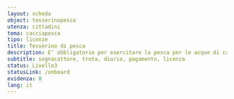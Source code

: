 ```yaml
---
layout: scheda
object: tesserinopesca
utenza: cittadini
tema: cacciapesca
tipo: licenze
title: Tesserino di pesca
description: E’ obbligatorio per esercitare la pesca per le acque di cat. "A" (a Salmonidi) dell’Umbria
subtitle: segnacatture, trota, diario, pagamento, licenza
status: Livello3
statusLink: /onboard
evidenza: 0
lang: it
---
```

